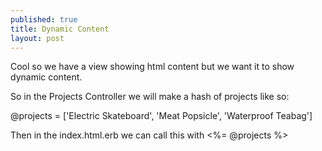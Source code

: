 ```yaml
---
published: true
title: Dynamic Content
layout: post
---
```

Cool so we have a view showing html content but we want it to show dynamic content. 

So in the Projects Controller we will make a hash of projects like so:

@projects = ['Electric Skateboard', 'Meat Popsicle', 'Waterproof Teabag']

Then in the index.html.erb we can call this with 
<%= @projects %>
